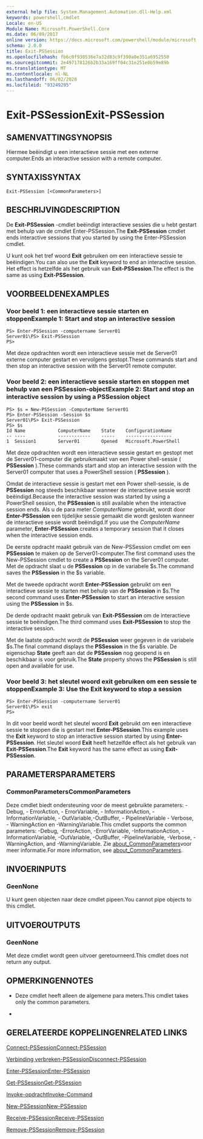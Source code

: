 ```yaml
---
external help file: System.Management.Automation.dll-Help.xml
keywords: powershell,cmdlet
Locale: en-US
Module Name: Microsoft.PowerShell.Core
ms.date: 06/09/2017
online version: https://docs.microsoft.com/powershell/module/microsoft.powershell.core/exit-pssession?view=powershell-7&WT.mc_id=ps-gethelp
schema: 2.0.0
title: Exit-PSSession
ms.openlocfilehash: fb6c0f930536e7a32d83c9f390a0e351a6952550
ms.sourcegitcommit: 2e497178126b2b33a169ff04c31e251e0b59e89b
ms.translationtype: MT
ms.contentlocale: nl-NL
ms.lasthandoff: 06/02/2020
ms.locfileid: "93249295"
---
```

# <span data-ttu-id="cd82d-103">Exit-PSSession</span><span class="sxs-lookup"><span data-stu-id="cd82d-103">Exit-PSSession</span></span>

## <span data-ttu-id="cd82d-104">SAMENVATTING</span><span class="sxs-lookup"><span data-stu-id="cd82d-104">SYNOPSIS</span></span>
<span data-ttu-id="cd82d-105">Hiermee beëindigt u een interactieve sessie met een externe computer.</span><span class="sxs-lookup"><span data-stu-id="cd82d-105">Ends an interactive session with a remote computer.</span></span>

## <span data-ttu-id="cd82d-106">SYNTAXIS</span><span class="sxs-lookup"><span data-stu-id="cd82d-106">SYNTAX</span></span>

```
Exit-PSSession [<CommonParameters>]
```

## <span data-ttu-id="cd82d-107">BESCHRIJVING</span><span class="sxs-lookup"><span data-stu-id="cd82d-107">DESCRIPTION</span></span>

<span data-ttu-id="cd82d-108">De **Exit-PSSession** -cmdlet beëindigt interactieve sessies die u hebt gestart met behulp van de cmdlet Enter-PSSession.</span><span class="sxs-lookup"><span data-stu-id="cd82d-108">The **Exit-PSSession** cmdlet ends interactive sessions that you started by using the Enter-PSSession cmdlet.</span></span>

<span data-ttu-id="cd82d-109">U kunt ook het tref woord **Exit** gebruiken om een interactieve sessie te beëindigen.</span><span class="sxs-lookup"><span data-stu-id="cd82d-109">You can also use the **Exit** keyword to end an interactive session.</span></span>
<span data-ttu-id="cd82d-110">Het effect is hetzelfde als het gebruik van **Exit-PSSession**.</span><span class="sxs-lookup"><span data-stu-id="cd82d-110">The effect is the same as using **Exit-PSSession**.</span></span>

## <span data-ttu-id="cd82d-111">VOORBEELDEN</span><span class="sxs-lookup"><span data-stu-id="cd82d-111">EXAMPLES</span></span>

### <span data-ttu-id="cd82d-112">Voor beeld 1: een interactieve sessie starten en stoppen</span><span class="sxs-lookup"><span data-stu-id="cd82d-112">Example 1: Start and stop an interactive session</span></span>

```
PS> Enter-PSSession -computername Server01
Server01\PS> Exit-PSSession
PS>
```

<span data-ttu-id="cd82d-113">Met deze opdrachten wordt een interactieve sessie met de Server01 externe computer gestart en vervolgens gestopt.</span><span class="sxs-lookup"><span data-stu-id="cd82d-113">These commands start and then stop an interactive session with the Server01 remote computer.</span></span>

### <span data-ttu-id="cd82d-114">Voor beeld 2: een interactieve sessie starten en stoppen met behulp van een PSSession-object</span><span class="sxs-lookup"><span data-stu-id="cd82d-114">Example 2: Start and stop an interactive session by using a PSSession object</span></span>

```
PS> $s = New-PSSession -ComputerName Server01
PS> Enter-PSSession -Session $s
Server01\PS> Exit-PSSession
PS> $s
Id Name            ComputerName    State    ConfigurationName
-- ----            ------------    -----    -----------------
1  Session1        Server01        Opened   Microsoft.PowerShell
```

<span data-ttu-id="cd82d-115">Met deze opdrachten wordt een interactieve sessie gestart en gestopt met de Server01-computer die gebruikmaakt van een Power shell-sessie ( **PSSession** ).</span><span class="sxs-lookup"><span data-stu-id="cd82d-115">These commands start and stop an interactive session with the Server01 computer that uses a PowerShell session ( **PSSession** ).</span></span>

<span data-ttu-id="cd82d-116">Omdat de interactieve sessie is gestart met een Power shell-sessie, is de **PSSession** nog steeds beschikbaar wanneer de interactieve sessie wordt beëindigd.</span><span class="sxs-lookup"><span data-stu-id="cd82d-116">Because the interactive session was started by using a PowerShell session, the **PSSession** is still available when the interactive session ends.</span></span>
<span data-ttu-id="cd82d-117">Als u de para meter *ComputerName* gebruikt, wordt door **Enter-PSSession** een tijdelijke sessie gemaakt die wordt gesloten wanneer de interactieve sessie wordt beëindigd.</span><span class="sxs-lookup"><span data-stu-id="cd82d-117">If you use the *ComputerName* parameter, **Enter-PSSession** creates a temporary session that it closes when the interactive session ends.</span></span>

<span data-ttu-id="cd82d-118">De eerste opdracht maakt gebruik van de New-PSSession cmdlet om een **PSSession** te maken op de Server01-computer.</span><span class="sxs-lookup"><span data-stu-id="cd82d-118">The first command uses the New-PSSession cmdlet to create a **PSSession** on the Server01 computer.</span></span>
<span data-ttu-id="cd82d-119">Met de opdracht slaat u de **PSSession** op in de variabele $s.</span><span class="sxs-lookup"><span data-stu-id="cd82d-119">The command saves the **PSSession** in the $s variable.</span></span>

<span data-ttu-id="cd82d-120">Met de tweede opdracht wordt **Enter-PSSession** gebruikt om een interactieve sessie te starten met behulp van de **PSSession** in $s.</span><span class="sxs-lookup"><span data-stu-id="cd82d-120">The second command uses **Enter-PSSession** to start an interactive session using the **PSSession** in $s.</span></span>

<span data-ttu-id="cd82d-121">De derde opdracht maakt gebruik van **Exit-PSSession** om de interactieve sessie te beëindigen.</span><span class="sxs-lookup"><span data-stu-id="cd82d-121">The third command uses **Exit-PSSession** to stop the interactive session.</span></span>

<span data-ttu-id="cd82d-122">Met de laatste opdracht wordt de **PSSession** weer gegeven in de variabele $s.</span><span class="sxs-lookup"><span data-stu-id="cd82d-122">The final command displays the **PSSession** in the $s variable.</span></span>
<span data-ttu-id="cd82d-123">De eigenschap **State** geeft aan dat de **PSSession** nog geopend is en beschikbaar is voor gebruik.</span><span class="sxs-lookup"><span data-stu-id="cd82d-123">The **State** property shows the **PSSession** is still open and available for use.</span></span>

### <span data-ttu-id="cd82d-124">Voor beeld 3: het sleutel woord exit gebruiken om een sessie te stoppen</span><span class="sxs-lookup"><span data-stu-id="cd82d-124">Example 3: Use the Exit keyword to stop a session</span></span>

```
PS> Enter-PSSession -computername Server01
Server01\PS> exit
PS>
```

<span data-ttu-id="cd82d-125">In dit voor beeld wordt het sleutel woord **Exit** gebruikt om een interactieve sessie te stoppen die is gestart met **Enter-PSSession**.</span><span class="sxs-lookup"><span data-stu-id="cd82d-125">This example uses the **Exit** keyword to stop an interactive session started by using **Enter-PSSession**.</span></span>
<span data-ttu-id="cd82d-126">Het sleutel woord **Exit** heeft hetzelfde effect als het gebruik van **Exit-PSSession**.</span><span class="sxs-lookup"><span data-stu-id="cd82d-126">The **Exit** keyword has the same effect as using **Exit-PSSession**.</span></span>

## <span data-ttu-id="cd82d-127">PARAMETERS</span><span class="sxs-lookup"><span data-stu-id="cd82d-127">PARAMETERS</span></span>

### <span data-ttu-id="cd82d-128">CommonParameters</span><span class="sxs-lookup"><span data-stu-id="cd82d-128">CommonParameters</span></span>

<span data-ttu-id="cd82d-129">Deze cmdlet biedt ondersteuning voor de meest gebruikte parameters: -Debug, - ErrorAction, - ErrorVariable, - InformationAction, -InformationVariable, - OutVariable,-OutBuffer, - PipelineVariable - Verbose, - WarningAction en -WarningVariable.</span><span class="sxs-lookup"><span data-stu-id="cd82d-129">This cmdlet supports the common parameters: -Debug, -ErrorAction, -ErrorVariable, -InformationAction, -InformationVariable, -OutVariable, -OutBuffer, -PipelineVariable, -Verbose, -WarningAction, and -WarningVariable.</span></span> <span data-ttu-id="cd82d-130">Zie [about_CommonParameters](https://go.microsoft.com/fwlink/?LinkID=113216)voor meer informatie.</span><span class="sxs-lookup"><span data-stu-id="cd82d-130">For more information, see [about_CommonParameters](https://go.microsoft.com/fwlink/?LinkID=113216).</span></span>

## <span data-ttu-id="cd82d-131">INVOER</span><span class="sxs-lookup"><span data-stu-id="cd82d-131">INPUTS</span></span>

### <span data-ttu-id="cd82d-132">Geen</span><span class="sxs-lookup"><span data-stu-id="cd82d-132">None</span></span>

<span data-ttu-id="cd82d-133">U kunt geen objecten naar deze cmdlet pipeen.</span><span class="sxs-lookup"><span data-stu-id="cd82d-133">You cannot pipe objects to this cmdlet.</span></span>

## <span data-ttu-id="cd82d-134">UITVOER</span><span class="sxs-lookup"><span data-stu-id="cd82d-134">OUTPUTS</span></span>

### <span data-ttu-id="cd82d-135">Geen</span><span class="sxs-lookup"><span data-stu-id="cd82d-135">None</span></span>

<span data-ttu-id="cd82d-136">Met deze cmdlet wordt geen uitvoer geretourneerd.</span><span class="sxs-lookup"><span data-stu-id="cd82d-136">This cmdlet does not return any output.</span></span>

## <span data-ttu-id="cd82d-137">OPMERKINGEN</span><span class="sxs-lookup"><span data-stu-id="cd82d-137">NOTES</span></span>

* <span data-ttu-id="cd82d-138">Deze cmdlet heeft alleen de algemene para meters.</span><span class="sxs-lookup"><span data-stu-id="cd82d-138">This cmdlet takes only the common parameters.</span></span>

*

## <span data-ttu-id="cd82d-139">GERELATEERDE KOPPELINGEN</span><span class="sxs-lookup"><span data-stu-id="cd82d-139">RELATED LINKS</span></span>

[<span data-ttu-id="cd82d-140">Connect-PSSession</span><span class="sxs-lookup"><span data-stu-id="cd82d-140">Connect-PSSession</span></span>](Connect-PSSession.md)

[<span data-ttu-id="cd82d-141">Verbinding verbreken-PSSession</span><span class="sxs-lookup"><span data-stu-id="cd82d-141">Disconnect-PSSession</span></span>](Disconnect-PSSession.md)

[<span data-ttu-id="cd82d-142">Enter-PSSession</span><span class="sxs-lookup"><span data-stu-id="cd82d-142">Enter-PSSession</span></span>](Enter-PSSession.md)

[<span data-ttu-id="cd82d-143">Get-PSSession</span><span class="sxs-lookup"><span data-stu-id="cd82d-143">Get-PSSession</span></span>](Get-PSSession.md)

[<span data-ttu-id="cd82d-144">Invoke-opdracht</span><span class="sxs-lookup"><span data-stu-id="cd82d-144">Invoke-Command</span></span>](Invoke-Command.md)

[<span data-ttu-id="cd82d-145">New-PSSession</span><span class="sxs-lookup"><span data-stu-id="cd82d-145">New-PSSession</span></span>](New-PSSession.md)

[<span data-ttu-id="cd82d-146">Receive-PSSession</span><span class="sxs-lookup"><span data-stu-id="cd82d-146">Receive-PSSession</span></span>](Receive-PSSession.md)

[<span data-ttu-id="cd82d-147">Remove-PSSession</span><span class="sxs-lookup"><span data-stu-id="cd82d-147">Remove-PSSession</span></span>](Remove-PSSession.md)
